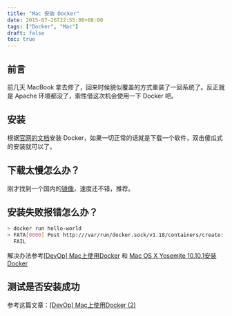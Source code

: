 ```yaml
---
title: "Mac 安装 Docker"
date: 2015-07-26T22:55:00+08:00
tags: ["Docker", "Mac"] 
draft: false
toc: true
---
```


## 前言

前几天 MacBook 拿去修了，回来时候貌似覆盖的方式重装了一回系统了。反正就是 Apache 环境都没了，索性借这次机会使用一下 Docker 吧。

## 安装

根据[官网的文档](https://docs.docker.com/mac/step_one/)安装 Docker，如果一切正常的话就是下载一个软件，双击傻瓜式的安装就可以了。

## 下载太慢怎么办？

刚才找到一个国内的[镜像](http://get.daocloud.io/#install-boot2docker)，速度还不错，推荐。

## 安装失败报错怎么办？

```sh
> docker run hello-world
> FATA[0000] Post http:///var/run/docker.sock/v1.18/containers/create: dial unix /var/run/docker.sock: no such file or directory. Are you trying to connect to a TLS-enabled daemon without TLS?
  FAIL
```

<!--more-->

解决办法参考[[DevOp] Mac上使用Docker](http://chinhui-blog.logdown.com/posts/263035-note-on-a-mac-using-the-docker) 和 [Mac OS X Yosemite 10.10.1安装Docker](http://blog.csdn.net/delphiwcdj/article/details/41780063)

## 测试是否安装成功

参考这篇文章：[[DevOp] Mac上使用Docker (2)](http://chinhui-blog.logdown.com/posts/263794-note-docker-on-mac-2)